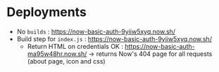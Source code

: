 # Deployments

- No `builds` : https://now-basic-auth-9yiiw5xyq.now.sh/
- Build step for `index.js` : https://now-basic-auth-9yiiw5xyq.now.sh/
  - Return HTML on credentials OK : https://now-basic-auth-ma95w48hr.now.sh/
  &rarr; returns Now's 404 page for all requests (about page, icon and css)
